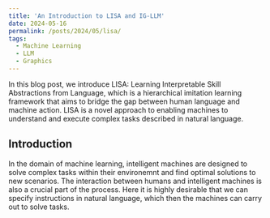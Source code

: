 ```yaml
---
title: 'An Introduction to LISA and IG-LLM'
date: 2024-05-16
permalink: /posts/2024/05/lisa/
tags:
  - Machine Learning
  - LLM
  - Graphics
---
```

In this blog post, we introduce LISA: Learning Interpretable Skill Abstractions from Language, which is a hierarchical imitation learning framework that aims to bridge the gap between human language and machine action. LISA is a novel approach to enabling machines to understand and execute complex tasks described in natural language. 

## Introduction

In the domain of machine learning, intelligent machines are designed to solve complex tasks within their environemnt and find optimal solutions to new scenarios. The interaction between humans and intelligent machines is also a crucial part of the process. Here it is highly desirable that we can specify instructions in natural language, which then the machines can carry out to solve tasks. 